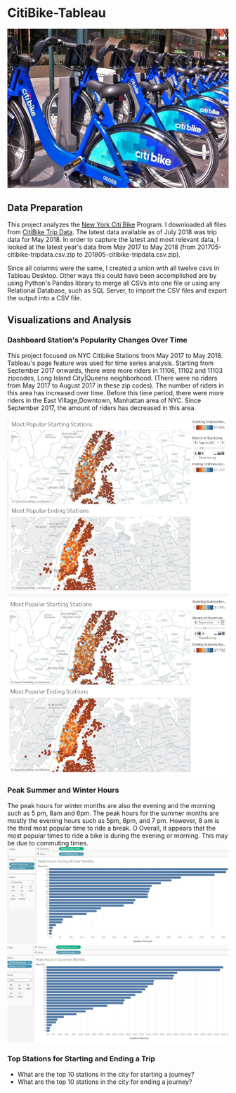 # CitiBike-Tableau

![Citi-Bikes](Images/citi-bike-station-bikes.jpg)

## Data Preparation
This project analyzes the [New York Citi Bike](https://en.wikipedia.org/wiki/Citi_Bike) Program. I downloaded all files from [CitiBike Trip Data](https://s3.amazonaws.com/tripdata/index.html). The latest data available as of July 2018 was trip data for May 2018. In order to capture the latest and most relevant data, I looked at the latest year's data from May 2017 to May 2018 (from 201705-citibike-tripdata.csv.zip to 201805-citibike-tripdata.csv.zip). 

Since all columns were the same, I created a union with all twelve csvs in Tableau Desktop. Other ways this could have been accomplished are by using Python's Pandas library to merge all CSVs into one file or using any Relational Database, such as SQL Server, to import the CSV files and export the output into a CSV file. 

## Visualizations and Analysis 

### Dashboard Station's Popularity Changes Over Time
This project focused on NYC Citibike Stations from May 2017 to May 2018. Tableau's page feature was used for time series analysis. Starting from September 2017 onwards, there were more riders in 11106, 11102 and 11103 zipcodes, Long Island City|Queens neighborhood. (There were no riders from May 2017 to August 2017 in these zip codes). The number of riders in this area has increased over time. 
Before this time period, there were more riders in the East Village,Downtown, Manhattan area of NYC. Since September 2017, the amount of riders has decreased in this area. 

![aug2018popularstations](Images/aug2018popularstations.JPG)
![sept2018popularstations](Images/sept2018popularstations.JPG)

### Peak Summer and Winter Hours
The peak hours for winter months are also the evening and the morning such as 5 pm, 8am and 6pm. 
The peak hours for the summer months are mostly the evening hours such as 5pm, 6pm, and 7 pm. However, 8 am is the third most popular time to ride a break. O
Overall, it appears that the most popular times to ride a bike is during the evening or morning. This may be due to commuting times. 
![peakwinterhours](Images/peakwinterhours.JPG)
![peaksummerhours](Images/peaksummerhours.JPG)

### Top Stations for Starting and Ending a Trip

* What are the top 10 stations in the city for starting a journey? 
* What are the top 10 stations in the city for ending a journey? 
